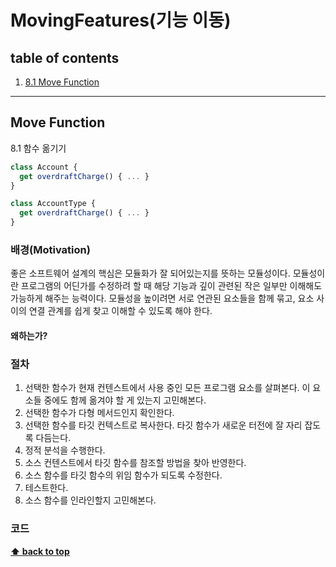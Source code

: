 # MovingFeatures(기능 이동)


## table of contents
1. [8.1 Move Function](#move-function)


---



## Move Function
8.1 함수 옮기기

```js
class Account {
  get overdraftCharge() { ... }
}
```

```js
class AccountType {
  get overdraftCharge() { ... }
}
```

### 배경(Motivation)
좋은 소프트웨어 설계의 핵심은 모듈화가 잘 되어있는지를 뜻하는 모듈성이다. 모듈성이란 프로그램의 어딘가를 수정하려 할 때 해당 기능과 깊이 관련된 작은 일부만 이해해도 가능하게 해주는 능력이다. 모듈성을 높이려면 서로 연관된 요소들을 함께 묶고, 요소 사이의 연결 관계를 쉽게 찾고 이해할 수 있도록 해야 한다. 


#### 왜하는가?



### 절차
1. 선택한 함수가 현재 컨텐스트에서 사용 중인 모든 프로그램 요소를 살펴본다. 이 요소들 중에도 함께 옮겨야 할 게 있는지 고민해본다.
1. 선택한 함수가 다형 메서드인지 확인한다.
1. 선택한 함수를 타깃 컨텍스트로 복사한다. 타깃 함수가 새로운 터전에 잘 자리 잡도록 다듬는다.
1. 정적 분석을 수행한다.
1. 소스 컨텐스트에서 타깃 함수를 참조할 방법을 찾아 반영한다.
1. 소스 함수를 타깃 함수의 위임 함수가 되도록 수정한다.
1. 테스트한다.
1. 소스 함수를 인라인할지 고민해본다.


### 코드


**[⬆ back to top](#table-of-contents)**

